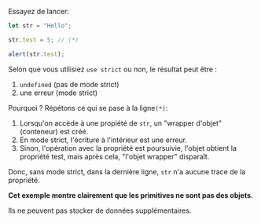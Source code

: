 
Essayez de lancer:

```js run
let str = "Hello";

str.test = 5; // (*)

alert(str.test);
```

Selon que vous utilisiez `use strict` ou non, le résultat peut être :
1. `undefined` (pas de mode strict)
2. une erreur (mode strict)

Pourquoi ? Répétons ce qui se pase à la ligne`(*)`:

1. Lorsqu'on accède à une propiété de `str`, un "wrapper d'objet" (conteneur) est créé.
2. En mode strict, l'écriture à l'intérieur est une erreur.
3. Sinon, l'opération avec la propriété est poursuivie, l'objet obtient la propriété test, mais après cela, "l'objet wrapper" disparaît.

Donc, sans mode strict, dans la dernière ligne, `str` n'a aucune trace de la propriété.


**Cet exemple montre clairement que les primitives ne sont pas des objets.**

Ils ne peuvent pas stocker de données supplémentaires.
